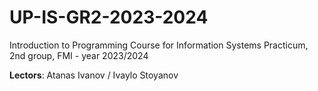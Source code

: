 # UP-IS-GR2-2023-2024

Introduction to Programming Course for Information Systems Practicum, 2nd group, FMI - year 2023/2024

**Lectors**: Atanas Ivanov / Ivaylo Stoyanov